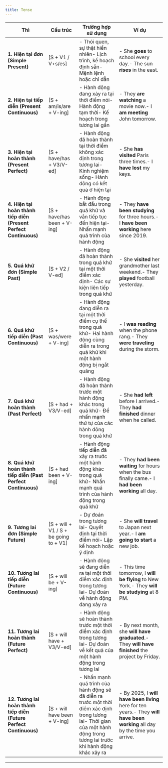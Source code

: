 ```yaml
---
title: Tense
---
```


| **Thì**                                                            | **Cấu trúc**                           | **Trường hợp sử dụng**                                                                                                                                                          | **Ví dụ**                                                                                                                       |
| ------------------------------------------------------------------ | -------------------------------------- | ------------------------------------------------------------------------------------------------------------------------------------------------------------------------------- | ------------------------------------------------------------------------------------------------------------------------------- |
| **1. Hiện tại đơn (Simple Present)**                               | [S + V1 / V+s/es]                      | - Thói quen, sự thật hiển nhiên- Lịch trình, kế hoạch định sẵn- Mệnh lệnh hoặc chỉ dẫn                                                                                  | - She **goes** to school every day.- The sun **rises** in the east.                                                         |
| **2. Hiện tại tiếp diễn (Present Continuous)**                     | [S + am/is/are + V-ing]                | - Hành động đang xảy ra tại thời điểm nói- Hành động tạm thời- Kế hoạch trong tương lai gần                                                                             | - They **are watching** a movie now.- I **am meeting** John tomorrow.                                                       |
| **3. Hiện tại hoàn thành (Present Perfect)**                       | [S + have/has + V3/V-ed]               | - Hành động đã hoàn thành tại thời điểm không xác định trong tương lai- Kinh nghiệm sống- Hành động có kết quả ở hiện tại                                               | - She **has visited** Paris three times.- I **have lost** my keys.                                                          |
| **4. Hiện tại hoàn thành tiếp diễn (Present Perfect Continuous)**  | [S + have/has been + V-ing]            | - Hành động bắt đầu trong quá khứ và vẫn tiếp tục đến hiện tại- Nhấn mạnh quá trình của hành động                                                                           | - They **have been studying** for three hours.- I **have been working** here since 2019.                                    |
| **5. Quá khứ đơn (Simple Past)**                                   | [S + V2 / V-ed]                        | - Hành động đã hoàn thành trong quá khứ tại một thời điểm xác định- Các sự kiện liên tiếp trong quá khứ                                                                     | - She **visited** her grandmother last weekend.- They **played** football yesterday.                                        |
| **6. Quá khứ tiếp diễn (Past Continuous)**                         | [S + was/were + V-ing]                 | - Hành động đang diễn ra tại một thời điểm cụ thể trong quá khứ- Hai hành động cùng diễn ra trong quá khứ khi một hành động bị ngắt quãng                                   | - I **was reading** when the phone rang.- They **were traveling** during the storm.                                         |
| **7. Quá khứ hoàn thành (Past Perfect)**                           | [S + had + V3/V-ed]                    | - Hành động đã hoàn thành trước một hành động khác trong quá khứ- Để nhấn mạnh thứ tự của các hành động trong quá khứ                                                       | - She **had left** before I arrived.- They **had finished** dinner when he called.                                          |
| **8. Quá khứ hoàn thành tiếp diễn (Past Perfect Continuous)**      | [S + had been + V-ing]                 | - Hành động tiếp diễn đã xảy ra trước một hành động khác trong quá khứ- Nhấn mạnh quá trình của hành động trong quá khứ                                                     | - They **had been waiting** for hours when the bus finally came.- I **had been working** all day.                           |
| **9. Tương lai đơn (Simple Future)**                               | [S + will + V1 / S + be going to + V1] | - Dự đoán trong tương lai- Quyết định tại thời điểm nói- Lập kế hoạch hoặc ý định                                                                                       | - She **will travel** to Japan next year.- I **am going to start** a new job.                                               |
| **10. Tương lai tiếp diễn (Future Continuous)**                    | [S + will be + V-ing]                  | - Hành động sẽ đang diễn ra tại một thời điểm xác định trong tương lai- Dự đoán về hành động đang xảy ra                                                                    | - This time tomorrow, I **will be flying** to New York.- They **will be studying** at 8 PM.                                 |
| **11. Tương lai hoàn thành (Future Perfect)**                      | [S + will have + V3/V-ed]              | - Hành động sẽ hoàn thành trước một thời điểm xác định trong tương lai- Dự đoán về kết quả của một hành động trong tương lai                                                | - By next month, she **will have graduated**.- They **will have finished** the project by Friday.                           |
| **12. Tương lai hoàn thành tiếp diễn (Future Perfect Continuous)** | [S + will have been + V-ing]           | - Nhấn mạnh quá trình của hành động sẽ đã diễn ra trước một thời điểm xác định trong tương lai- Thời gian của một hành động trong tương lai trước khi hành động khác xảy ra | - By 2025, I **will have been living** here for ten years.- They **will have been working** all day by the time you arrive. |

---
